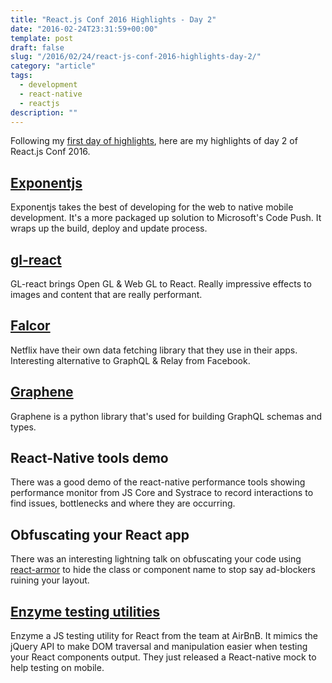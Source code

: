 ```yaml
---
title: "React.js Conf 2016 Highlights - Day 2"
date: "2016-02-24T23:31:59+00:00"
template: post
draft: false
slug: "/2016/02/24/react-js-conf-2016-highlights-day-2/"
category: "article"
tags:
  - development
  - react-native
  - reactjs
description: ""
---
```


Following my <a href="http://www.andrewford.co.nz/react-js-conf-2016-highlights-day-1/">first day of highlights</a>, here are my highlights of day 2 of React.js Conf 2016.

<h2><a href="https://exponentjs.com">Exponentjs</a></h2>

Exponentjs takes the best of developing for the web to native mobile development. It's a more packaged up solution to Microsoft's Code Push. It wraps up the build, deploy and update process.

<h2><a href="https://github.com/ProjectSeptemberInc/gl-react/">gl-react</a></h2>

GL-react brings Open GL &amp; Web GL to React. Really impressive effects to images and content that are really performant.

<h2><a href="http://netflix.github.io/falcor/">Falcor</a></h2>

Netflix have their own data fetching library that they use in their apps. Interesting alternative to GraphQL &amp; Relay from Facebook.

<h2><a href="http://graphene-python.org">Graphene</a></h2>

Graphene is a python library that's used for building GraphQL schemas and types.

<h2>React-Native tools demo</h2>

There was a good demo of the react-native performance tools showing performance monitor from JS Core and Systrace to record interactions to find issues, bottlenecks and where they are occurring.

<h2>Obfuscating your React app</h2>

There was an interesting lightning talk on obfuscating your code using <a href="https://github.com/elierotenberg/react-armor">react-armor</a> to hide the class or component name to stop say ad-blockers ruining your layout.

<h2><a href="https://github.com/airbnb/enzyme">Enzyme testing utilities</a></h2>

Enzyme a JS testing utility for React from the team at AirBnB. It mimics the jQuery API to make DOM traversal and manipulation easier when testing your React components output. They just released a React-native mock to help testing on mobile.
